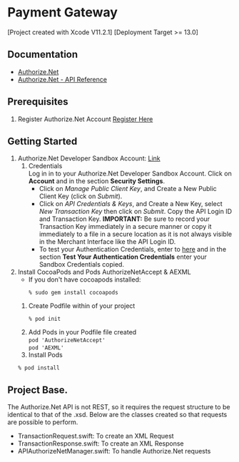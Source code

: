 # Payment Gateway
[Project created with Xcode V11.2.1] [Deployment Target >= 13.0]     

## Documentation
* [Authorize.Net](https://developer.authorize.net/api/reference/features/in-app.html)
* [Authorize.Net - API Reference](https://developer.authorize.net/api/reference/index.html)

## Prerequisites
1. Register Authorize.Net Account [Register Here](https://sandbox.authorize.net/)

## Getting Started
1. Authorize.Net Developer Sandbox Account: [Link](https://sandbox.authorize.net/)     
    1. Credentials     
        Log in in to your Authorize.Net Developer Sandbox Account. Click on **Account** and in the section **Security Settings**.     
        * Click on *Manage Public Client Key*, and Create a New Public Client Key (click on *Submit*).
        * Click on *API Credentials & Keys*, and Create a New Key, select *New Transaction Key* then click on *Submit*. Copy the API Login ID and Transaction Key. **IMPORTANT:** Be sure to record your Transaction Key immediately in a secure manner or copy it immediately to a file in a secure location as it is not always visible in the Merchant Interface like the API Login ID.
        * To test your Authentication Credentials, enter to [here](https://developer.authorize.net/api/reference/index.html) and in the section **Test Your Authentication Credentials** enter your Sandbox Credentials copied.
2. Install CocoaPods and Pods AuthorizeNetAccept & AEXML     
    * If you don't have cocoapods installed:     
        ```
        % sudo gem install cocoapods
        ```     
    1. Create Podfile within of your project     
        ```
        % pod init
        ```     
    2. Add Pods in your Podfile file created     
        `pod 'AuthorizeNetAccept'`     
        `pod 'AEXML'`     
    3. Install Pods     
    ```
    % pod install
    ```

## Project Base.
The Authorize.Net API is not REST, so it requires the request structure to be identical to that of the .xsd. Below are the classes created so that requests are possible to perform.

- TransactionRequest.swift: To create an XML Request
- TransactionResponse.swift: To create an XML Response
- APIAuthorizeNetManager.swift: To handle Authorize.Net requests